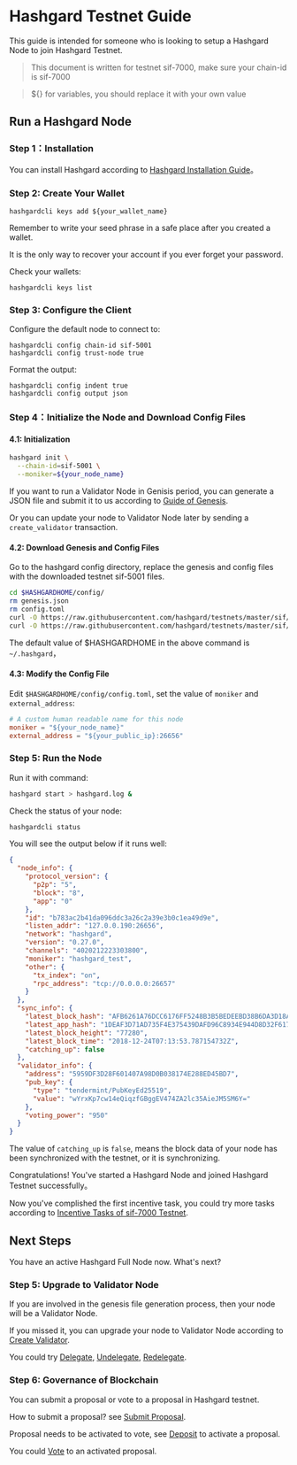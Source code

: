 # Hashgard Testnet Guide

This guide is intended for someone who is looking to setup a Hashgard Node to join Hashgard Testnet.

> This document is written for testnet sif-7000, make sure your chain-id is sif-7000

> \${} for variables, you should replace it with your own value

## Run a Hashgard Node

### Step 1：Installation

You can install Hashgard according to [Hashgard Installation Guide](installation.md)。

### Step 2: Create Your Wallet

```plain
hashgardcli keys add ${your_wallet_name}
```

Remember to write your seed phrase in a safe place after you created a wallet.

It is the only way to recover your account if you ever forget your password.

Check your wallets:

```plain
hashgardcli keys list
```

### Step 3: Configure the Client

Configure the default node to connect to:

```plain
hashgardcli config chain-id sif-5001
hashgardcli config trust-node true
```

Format the output:

```plain
hashgardcli config indent true
hashgardcli config output json
```

### Step 4：Initialize the Node and Download Config Files

#### 4.1: Initialization

```bash
hashgard init \
  --chain-id=sif-5001 \
  --moniker=${your_node_name}
```

If you want to run a Validator Node in Genisis period,
you can generate a JSON file and submit it to us according to [Guide of Genesis](../docs/genesis.md).

Or you can update your node to Validator Node later by sending a `create_validator` transaction.

#### 4.2: Download Genesis and Config Files

Go to the hashgard config directory, replace the genesis and config files with the downloaded testnet sif-5001 files.

```bash
cd $HASHGARDHOME/config/
rm genesis.json
rm config.toml
curl -O https://raw.githubusercontent.com/hashgard/testnets/master/sif/sif-7000/config/config.toml
curl -O https://raw.githubusercontent.com/hashgard/testnets/master/sif/sif-7000/config/genesis.json
```

The default value of \$HASHGARDHOME in the above command is `~/.hashgard`，

#### 4.3: Modify the Config File

Edit `$HASHGARDHOME/config/config.toml`, set the value of `moniker` and `external_address`:

```toml
# A custom human readable name for this node
moniker = "${your_node_name}"
external_address = "${your_public_ip}:26656"
```

### Step 5: Run the Node

Run it with command:

```bash
hashgard start > hashgard.log &
```

Check the status of your node:

```bash
hashgardcli status
```

You will see the output below if it runs well:

```json
{
  "node_info": {
    "protocol_version": {
      "p2p": "5",
      "block": "8",
      "app": "0"
    },
    "id": "b783ac2b41da096ddc3a26c2a39e3b0c1ea49d9e",
    "listen_addr": "127.0.0.190:26656",
    "network": "hashgard",
    "version": "0.27.0",
    "channels": "4020212223303800",
    "moniker": "hashgard_test",
    "other": {
      "tx_index": "on",
      "rpc_address": "tcp://0.0.0.0:26657"
    }
  },
  "sync_info": {
    "latest_block_hash": "AFB6261A76DCC6176FF5248B3B5BEDEEBD38B6DA3D18AD21ADD4054AEDEED016",
    "latest_app_hash": "1DEAF3D71AD735F4E375439DAFD96C8934E944D8D32F6179F55C5470E219D132",
    "latest_block_height": "77280",
    "latest_block_time": "2018-12-24T07:13:53.787154732Z",
    "catching_up": false
  },
  "validator_info": {
    "address": "5959DF3D28F601407A98D0B038174E288ED45BD7",
    "pub_key": {
      "type": "tendermint/PubKeyEd25519",
      "value": "wYrxKp7cw14eQiqzfGBggEV474ZA2lc35AieJM5SM6Y="
    },
    "voting_power": "950"
  }
}
```

The value of `catching_up` is `false`, means the block data of your node has been synchronized with the testnet, or it is synchronizing.

Congratulations! You've started a Hashgard Node and joined Hashgard Testnet successfully。

Now you've complished the first incentive task, you could try more tasks according to [Incentive Tasks of sif-7000 Testnet](https://github.com/hashgard/testnets/blob/master/sif/README.md).

## Next Steps

You have an active Hashgard Full Node now. What's next?

### Step 5: Upgrade to Validator Node

If you are involved in the genesis file generation process, then your node will be a Validator Node.

If you missed it, you can upgrade your node to Validator Node according to [Create Validator](../docs/create-validator.md).

You could try [Delegate](https://github.com/hashgard/hashgard/blob/develop/docs/cli/hashgardcli/stake/delegate.md), [Undelegate](https://github.com/hashgard/hashgard/blob/develop/docs/cli/hashgardcli/stake/unbond.md), [Redelegate](https://github.com/hashgard/hashgard/blob/develop/docs/cli/hashgardcli/stake/redelegate.md).

### Step 6: Governance of Blockchain

You can submit a proposal or vote to a proposal in Hashgard testnet.

How to submit a proposal? see [Submit Proposal](https://github.com/hashgard/hashgard/blob/develop/docs/cli/hashgardcli/gov/submit-proposal.md).

Proposal needs to be activated to vote, see [Deposit](https://github.com/hashgard/hashgard/blob/develop/docs/cli/hashgardcli/gov/deposit.md) to activate a proposal.

You could [Vote](https://github.com/hashgard/hashgard/blob/develop/docs/cli/hashgardcli/gov/vote.md) to an activated proposal.
